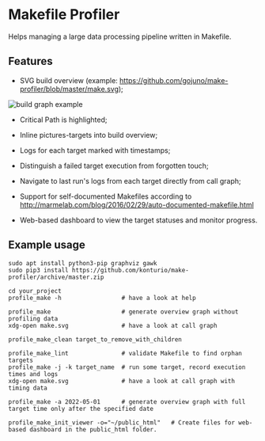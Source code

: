 # Makefile Profiler

Helps managing a large data processing pipeline written in Makefile.

## Features

- SVG build overview (example: https://github.com/gojuno/make-profiler/blob/master/make.svg);

![build graph example](make.png)

- Critical Path is highlighted;

- Inline pictures-targets into build overview;

- Logs for each target marked with timestamps;

- Distinguish a failed target execution from forgotten touch;

- Navigate to last run's logs from each target directly from call graph;

- Support for self-documented Makefiles according to
  http://marmelab.com/blog/2016/02/29/auto-documented-makefile.html

- Web-based dashboard to view the target statuses and monitor progress.

## Example usage

    sudo apt install python3-pip graphviz gawk
    sudo pip3 install https://github.com/konturio/make-profiler/archive/master.zip

    cd your_project
    profile_make -h                 # have a look at help

    profile_make                    # generate overview graph without profiling data
    xdg-open make.svg               # have a look at call graph

    profile_make_clean target_to_remove_with_children

    profile_make_lint               # validate Makefile to find orphan targets
    profile_make -j -k target_name  # run some target, record execution times and logs
    xdg-open make.svg               # have a look at call graph with timing data

    profile_make -a 2022-05-01      # generate overview graph with full target time only after the specified date

    profile_make_init_viewer -o="~/public_html"   # Create files for web-based dashboard in the public_html folder.

    
